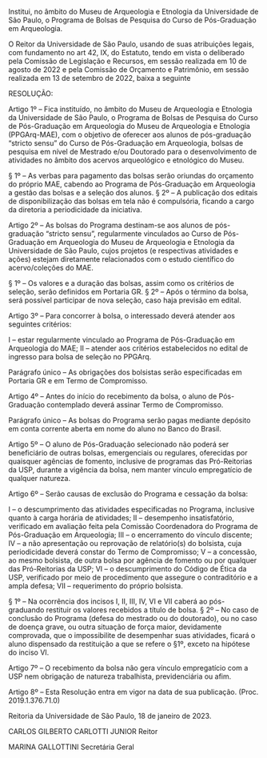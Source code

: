 Institui, no âmbito do Museu de Arqueologia e Etnologia da Universidade de São Paulo, o Programa de Bolsas de Pesquisa do Curso de Pós-Graduação em Arqueologia.

O Reitor da Universidade de São Paulo, usando de suas atribuições legais, com fundamento no art 42, IX, do Estatuto, tendo em vista o deliberado pela Comissão de Legislação e Recursos, em sessão realizada em 10 de agosto de 2022 e pela Comissão de Orçamento e Patrimônio, em sessão realizada em 13 de setembro de 2022, baixa a seguinte

RESOLUÇÃO:

Artigo 1º – Fica instituído, no âmbito do Museu de Arqueologia e Etnologia da Universidade de São Paulo, o Programa de Bolsas de Pesquisa do Curso de Pós-Graduação em Arqueologia do Museu de Arqueologia e Etnologia (PPGArq-MAE), com o objetivo de oferecer aos alunos de pós-graduação “stricto sensu” do Curso de Pós-Graduação em Arqueologia, bolsas de pesquisa em nível de Mestrado e/ou Doutorado para o desenvolvimento de atividades no âmbito dos acervos arqueológico e etnológico do Museu.

§ 1º – As verbas para pagamento das bolsas serão oriundas do orçamento do próprio MAE, cabendo ao Programa de Pós-Graduação em Arqueologia a gestão das bolsas e a seleção dos alunos.
§ 2º – A publicação dos editais de disponibilização das bolsas em tela não é compulsória, ficando a cargo da diretoria a periodicidade da iniciativa.

Artigo 2º – As bolsas do Programa destinam-se aos alunos de pós-graduação “stricto sensu”, regularmente vinculados ao Curso de Pós-Graduação em Arqueologia do Museu de Arqueologia e Etnologia da Universidade de São Paulo, cujos projetos (e respectivas atividades e ações) estejam diretamente relacionados com o estudo científico do acervo/coleções do MAE.

§ 1º – Os valores e a duração das bolsas, assim como os critérios de seleção, serão definidos em Portaria GR.
§ 2º – Após o término da bolsa, será possível participar de nova seleção, caso haja previsão em edital.

Artigo 3º – Para concorrer à bolsa, o interessado deverá atender aos seguintes critérios:

I – estar regularmente vinculado ao Programa de Pós-Graduação em Arqueologia do MAE;
II – atender aos critérios estabelecidos no edital de ingresso para bolsa de seleção no PPGArq.

Parágrafo único – As obrigações dos bolsistas serão especificadas em Portaria GR e em Termo de Compromisso.

Artigo 4º – Antes do início do recebimento da bolsa, o aluno de Pós-Graduação contemplado deverá assinar Termo de Compromisso.

Parágrafo único – As bolsas do Programa serão pagas mediante depósito em conta corrente aberta em nome do aluno no Banco do Brasil.

Artigo 5º – O aluno de Pós-Graduação selecionado não poderá ser beneficiário de outras bolsas, emergenciais ou regulares, oferecidas por quaisquer agências de fomento, inclusive de programas das Pró-Reitorias da USP, durante a vigência da bolsa, nem manter vínculo empregatício de qualquer natureza.

Artigo 6º – Serão causas de exclusão do Programa e cessação da bolsa:

I – o descumprimento das atividades especificadas no Programa, inclusive quanto à carga horária de atividades;
II – desempenho insatisfatório, verificado em avaliação feita pela Comissão Coordenadora do Programa de Pós-Graduação em Arqueologia;
III – o encerramento do vínculo discente;
IV – a não apresentação ou reprovação de relatório(s) do bolsista, cuja periodicidade deverá constar do Termo de Compromisso;
V – a concessão, ao mesmo bolsista, de outra bolsa por agência de fomento ou por qualquer das Pró-Reitorias da USP;
VI – o descumprimento do Código de Ética da USP, verificado por meio de procedimento que assegure o contraditório e a ampla defesa;
VII – requerimento do próprio bolsista.

§ 1º – Na ocorrência dos incisos I, II, III, IV, VI e VII caberá ao pós-graduando restituir os valores recebidos a título de bolsa.
§ 2º – No caso de conclusão do Programa (defesa do mestrado ou do doutorado), ou no caso de doença grave, ou outra situação de força maior, devidamente comprovada, que o impossibilite de desempenhar suas atividades, ficará o aluno dispensado da restituição a que se refere o §1º, exceto na hipótese do inciso VI.

Artigo 7º – O recebimento da bolsa não gera vínculo empregatício com a USP nem obrigação de natureza trabalhista, previdenciária ou afim.

Artigo 8º – Esta Resolução entra em vigor na data de sua publicação. (Proc. 2019.1.376.71.0)

Reitoria da Universidade de São Paulo, 18 de janeiro de 2023.

CARLOS GILBERTO CARLOTTI JUNIOR
Reitor

MARINA GALLOTTINI
Secretária Geral